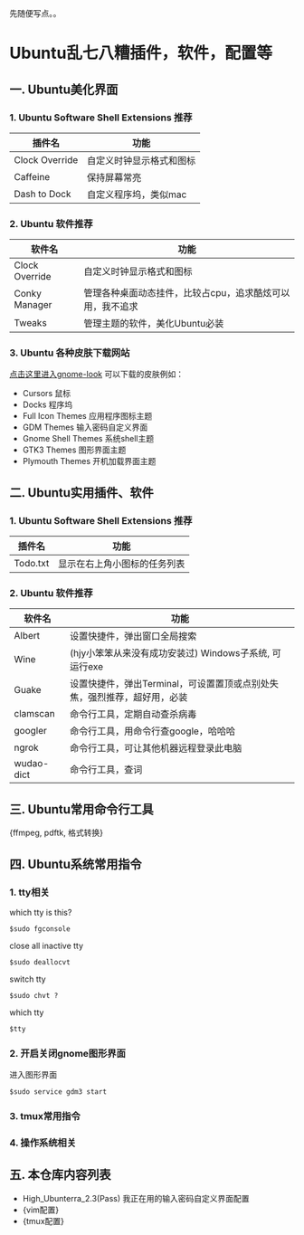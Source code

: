 先随便写点。。

# Ubuntu乱七八糟插件，软件，配置等

## 一. Ubuntu美化界面

### 1. Ubuntu Software Shell Extensions 推荐
|插件名|功能|
|---|---|
|Clock Override|自定义时钟显示格式和图标|
|Caffeine|保持屏幕常亮|
|Dash to Dock|自定义程序坞，类似mac|

### 2. Ubuntu 软件推荐
|软件名|功能|
|---|---|
|Clock Override|自定义时钟显示格式和图标|
|Conky Manager|管理各种桌面动态挂件，比较占cpu，追求酷炫可以用，我不追求|
|Tweaks|管理主题的软件，美化Ubuntu必装|

### 3. Ubuntu 各种皮肤下载网站
[点击这里进入gnome-look](https://www.gnome-look.org/)
可以下载的皮肤例如：
- Cursors 鼠标
- Docks 程序坞
- Full Icon Themes 应用程序图标主题
- GDM Themes 输入密码自定义界面
- Gnome Shell Themes 系统shell主题
- GTK3 Themes 图形界面主题
- Plymouth Themes 开机加载界面主题

## 二. Ubuntu实用插件、软件
### 1. Ubuntu Software Shell Extensions 推荐
|插件名|功能|
|---|---|
|Todo.txt|显示在右上角小图标的任务列表|

### 2. Ubuntu 软件推荐
|软件名|功能|
|---|---|
|Albert|设置快捷件，弹出窗口全局搜索|
|Wine|(hjy小笨笨从来没有成功安装过) Windows子系统, 可运行exe|
|Guake|设置快捷件，弹出Terminal，可设置置顶或点别处失焦，强烈推荐，超好用，必装|
|clamscan|命令行工具，定期自动查杀病毒|
|googler|命令行工具，用命令行查google，哈哈哈|
|ngrok|命令行工具，可让其他机器远程登录此电脑|
|wudao-dict|命令行工具，查词|

## 三. Ubuntu常用命令行工具
{ffmpeg, pdftk, 格式转换}

## 四. Ubuntu系统常用指令
### 1. tty相关
which tty is this?

	$sudo fgconsole

close all inactive tty

	$sudo deallocvt

switch tty 

	$sudo chvt ?

which tty

	$tty

### 2. 开启关闭gnome图形界面
进入图形界面

	$sudo service gdm3 start


### 3. tmux常用指令

### 4. 操作系统相关

## 五. 本仓库内容列表
- High_Ubunterra_2.3(Pass)	我正在用的输入密码自定义界面配置
- {vim配置}
- {tmux配置}